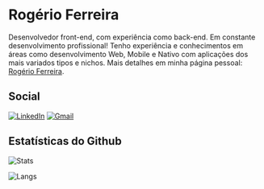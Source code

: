 Rogério Ferreira
===
Desenvolvedor front-end, com experiência como back-end. Em constante desenvolvimento profissional! Tenho experiência e conhecimentos em áreas como desenvolvimento Web, Mobile e Nativo com aplicações dos mais variados tipos e nichos.
Mais detalhes em minha página pessoal: [Rogério Ferreira](https://rogerioferreira.me/).

Social
---
[![LinkedIn](https://img.shields.io/badge/LinkedIn-0077B5?style=flat&logo=linkedin&logoColor=white)](https://www.linkedin.com/in/rogersanctus/)
[![Gmail](https://img.shields.io/badge/rogersanctus@gmail.com-D14836?style=flat&logo=gmail&logoColor=white)](rogersanctus@gmail.com)

Estatísticas do Github
---
![Stats](https://github-stats.rogerioferreira.me/?username=rogersanctus&locale=pt-br&show_icons=true&include_all_commits=true&count_private=true&show=reviews,prs_merged,prs_merged_percentage&hide=contribs&rank_icon=github)

![Langs](https://github-stats.rogerioferreira.me/top-langs?username=rogersanctus&locale=pt-br&langs_count=20&layout=compact)
